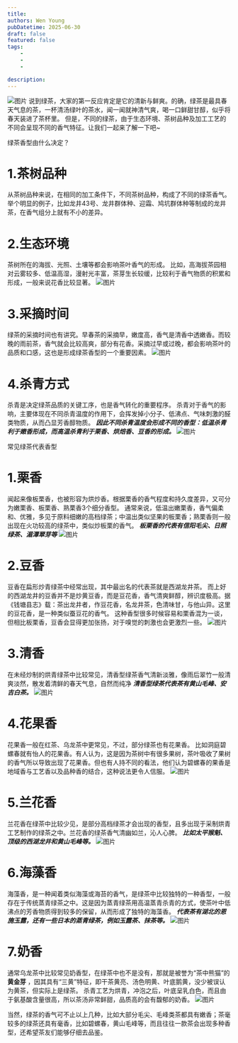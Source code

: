 ```yaml
---
title: 
authors: Wen Young
pubDatetime: 2025-06-30
draft: false
featured: false
tags: 
    - 
    - 
    - 

description: 
---
```

![图片](img/1.jpg)
说到绿茶，大家的第一反应肯定是它的清新与鲜爽。的确，绿茶是最具春天气息的茶，一杯清汤绿叶的茶水，闻一闻就神清气爽，喝一口鲜甜甘醇，似乎将春天装进了茶杯里。
但是，不同的绿茶，由于生态环境、茶树品种及加工工艺的不同会呈现不同的香气特征。让我们一起来了解一下吧~

  绿茶香型由什么决定？

 # 1.茶树品种
从茶树品种来说，在相同的加工条件下，不同茶树品种，构成了不同的绿茶香气。举个明显的例子，比如龙井43号、龙井群体种、迎霜、鸠坑群体种等制成的龙井茶，在香气组分上就有不小的差异。


 # 2.生态环境
茶树所在的海拔、光照、土壤等都会影响茶叶香气的形成。
比如，高海拔茶园相对云雾较多、低温高湿，漫射光丰富，茶芽生长较缓，比较利于香气物质的积累和形成，一般来说花香比较显著。
![图片](img/3.jpg)

 # 3.采摘时间
绿茶的采摘时间也有讲究。早春茶的采摘早，嫩度高，香气是清香中透嫩香。而较晚的雨前茶，香气就会比较高爽，部分有花香。采摘过早或过晚，都会影响茶叶的品质和口感，这也是形成绿茶香型的一个重要因素。
![图片](img/4.jpg)

 # 4.杀青方式
杀青是决定绿茶品质的关键工序，也是香气转化的重要程序。
杀青对于香气的影响，主要体现在不同杀青温度的作用下，会挥发掉小分子、低沸点、气味刺激的醛类物质，从而凸显芳香醇物质。
***因此不同杀青温度会形成不同的香型：低温杀青利于嫩香形成，而高温杀青利于栗香、烘焙香、豆香的形成。***
![图片](img/5.jpg)

  常见绿茶代表香型
 # 1.栗香
闻起来像板栗香，也被形容为烘炒香。根据栗香的香气程度和持久度差异，又可分为嫩栗香、板栗香、熟栗香3个细分香型。
通常来说，低温出嫩栗香，香气偏柔和、优雅，多见于原料细嫩的高档绿茶；中温出类似坚果的板栗香；熟栗香则一般出现在火功较高的绿茶中，类似炒板栗的香气。
***板栗香的代表有信阳毛尖、日照绿茶、湄潭翠芽等***
![图片](img/6.jpg)

 # 2.豆香
豆香在扁形炒青绿茶中经常出现，其中最出名的代表茶就是西湖龙井茶。
而上好的西湖龙井的豆香并不是炒黄豆香，而是豆花香，香气清爽鲜醇，辨识度极高。据《钱塘县志》载：茶出龙井者，作豆花香，名龙井茶，色清味甘，与他山异。这里的豆花香，是一种类似蚕豆花的香气。
这种香型很多时候容易和栗香混为一谈，但相比板栗香，豆香会显得更加张扬，对于嗅觉的刺激也会更激烈一些。
![图片](img/7.jpg)

 # 3.清香
在未经炒制的烘青绿茶中比较常见，清香型绿茶香气清新淡雅，像雨后翠竹一般清爽淡然，散发着清鲜的春天气息，自然而纯净
***清香型绿茶代表茶有黄山毛峰、安吉白茶。***
![图片](img/8.jpg)

 # 4.花果香
花果香一般在红茶、乌龙茶中更常见，不过，部分绿茶也有花果香。
比如洞庭碧螺春就有怡人的花果香。有人认为，这是因为茶树中有很多果树，茶叶吸收了果树的香气所以导致出现了花果香。但也有人持不同的看法，他们认为碧螺春的果香是地域香与工艺香以及品种香的结合，这种说法更令人信服。
![图片](img/9.jpg)

 # 5.兰花香
兰花香在绿茶中比较少见，是部分高档绿茶才会出现的香型，且多出现于采制烘青工艺制作的绿茶之中。兰花香的绿茶香气清幽如兰，沁人心脾。
***比如太平猴魁、顶级的西湖龙井和黄山毛峰等。***
![图片](img/10.jpg)

 # 6.海藻香
海藻香，是一种闻着类似海藻或海苔的香气，是绿茶中比较独特的一种香型，一般存在于传统蒸青绿茶之中。这是因为蒸青绿茶用高温蒸青杀青的方式，使茶叶中低沸点的芳香物质得到较多的保留，从而形成了独特的海藻香。
***代表茶有湖北的恩施玉露，还有一些日本的蒸青绿茶，例如玉露茶、抹茶等。***
![图片](img/11.jpg)

 # 7.奶香
通常乌龙茶中比较常见奶香型，在绿茶中也不是没有，那就是被誉为“茶中熊猫”的 **黄金芽** ，因其具有“三黄”特征，即干茶黄亮、汤色明黄、叶底鹅黄，没少被误认为黄茶，但实际上是绿茶。
杀青工艺为烘青，冲泡之后，叶底呈乳白色，而且由于氨基酸含量很高，所以茶汤非常鲜甜，品质高的会有馥郁的奶香。
![图片](img/12.jpg)

当然，绿茶的香气可不止以上几种，比如大部分毛尖、毛峰类茶都具有嫩香；茶毫较多的绿茶还具有毫香，比如碧螺春，黄山毛峰等，而且往往一款茶会出现多种香型，还希望茶友们能够仔细去品鉴。
  

  

  

  

  

  

  

  

  

  

  

  

